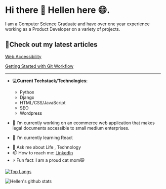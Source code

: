 # Hi there 👋 Hellen here 😄.

I am a Computer Science Graduate and have over one year experience working as a Product Developer on a variety of projects.

## 📰Check out my latest articles

 [Web Accessibility](https://medium.com/ian-product/an-inclusive-world-is-a-better-world-web-accessibility-5a1560c4baa0)


 [Getting Started with Git Workflow](https://medium.com/ian-product/getting-started-with-git-workflow-412609fe4b7c)


------
<!--
**hellen17/hellen17** is a ✨ _special_ ✨ repository because its `README.md` (this file) appears on your GitHub profile.

Here are some ideas to get you started:
-->
- 💻**Current Techstack/Technologies**:
  * Python
  * Django
  * HTML/CSS/JavaScript
  * SEO
  * Wordpress

- 🔭 I’m currently working on an ecommerce web application that makes legal documents accessible to small medium enterprises.
- 🌱 I’m currently learning React
<!--
- 👯 I’m looking to collaborate on ...
- 🤔 I’m looking for help with ...
-->
- 💬 Ask me about Life , Technology
- 📫 How to reach me: [LinkedIn](https://www.linkedin.com/in/hellenkokach/)
- ⚡ Fun fact: I am a proud cat mom😺

[![Top Langs](https://github-readme-stats.vercel.app/api/top-langs/?username=hellen17&layout=compact)](https://github.com/hellen17)

![Hellen's github stats](https://github-readme-stats.vercel.app/api?username=hellen17&show_icons=true&hide_border=true&count_private=true&theme=radical&hide=stars)

